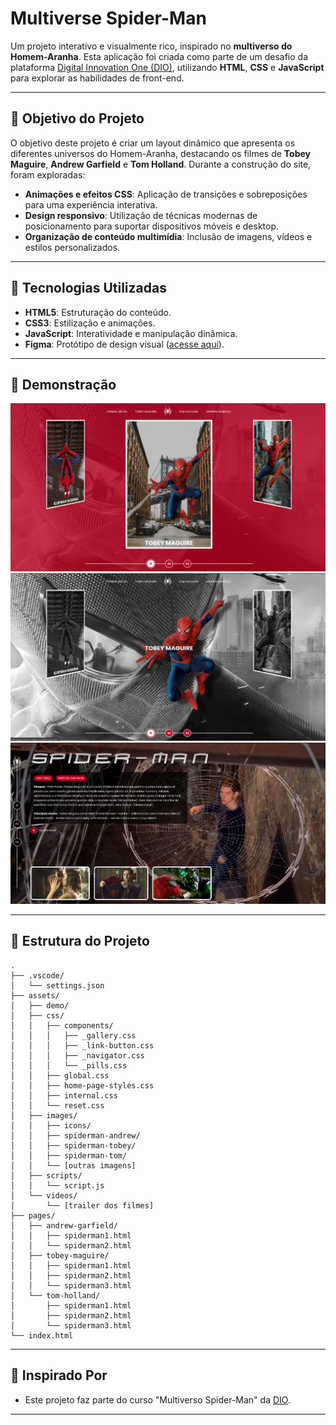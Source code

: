 
# **Multiverse Spider-Man**

Um projeto interativo e visualmente rico, inspirado no **multiverso do Homem-Aranha**. Esta aplicação foi criada como parte de um desafio da plataforma [Digital Innovation One (DIO)](https://www.dio.me/), utilizando **HTML**, **CSS** e **JavaScript** para explorar as habilidades de front-end.

---

## **🎯 Objetivo do Projeto**
O objetivo deste projeto é criar um layout dinâmico que apresenta os diferentes universos do Homem-Aranha, destacando os filmes de **Tobey Maguire**, **Andrew Garfield** e **Tom Holland**. Durante a construção do site, foram exploradas:
- **Animações e efeitos CSS**: Aplicação de transições e sobreposições para uma experiência interativa.
- **Design responsivo**: Utilização de técnicas modernas de posicionamento para suportar dispositivos móveis e desktop.
- **Organização de conteúdo multimídia**: Inclusão de imagens, vídeos e estilos personalizados.

---

## **🚀 Tecnologias Utilizadas**
- **HTML5**: Estruturação do conteúdo.
- **CSS3**: Estilização e animações.
- **JavaScript**: Interatividade e manipulação dinâmica.
- **Figma**: Protótipo de design visual ([acesse aqui](https://www.figma.com/file/GjvdE0uob68X6pEHqw2pY8/Multiverse-Spider-Man)).

---

## **🎥 Demonstração**

![Demonstração da página](assets/demo/demo-image.png)
![Demonstração da página](assets/demo/demo-image1.png)
![Demonstração da página](assets/demo/demo-image2.png)

---

## **📂 Estrutura do Projeto**
```plaintext
.
├── .vscode/
│   └── settings.json
├── assets/
│   ├── demo/
│   ├── css/
│   │   ├── components/
│   │   │   ├── _gallery.css
│   │   │   ├── _link-button.css
│   │   │   ├── _navigator.css
│   │   │   └── _pills.css
│   │   ├── global.css
│   │   ├── home-page-styles.css
│   │   ├── internal.css
│   │   └── reset.css
│   ├── images/
│   │   ├── icons/
│   │   ├── spiderman-andrew/
│   │   ├── spiderman-tobey/
│   │   ├── spiderman-tom/
│   │   └── [outras imagens]
│   ├── scripts/
│   │   └── script.js
│   └── videos/
│       └── [trailer dos filmes]
├── pages/
│   ├── andrew-garfield/
│   │   ├── spiderman1.html
│   │   └── spiderman2.html
│   ├── tobey-maguire/
│   │   ├── spiderman1.html
│   │   ├── spiderman2.html
│   │   └── spiderman3.html
│   └── tom-holland/
│       ├── spiderman1.html
│       ├── spiderman2.html
│       └── spiderman3.html
└── index.html
```

---

## **🌟 Inspirado Por**
- Este projeto faz parte do curso "Multiverso Spider-Man" da [DIO](https://www.dio.me/).

---

